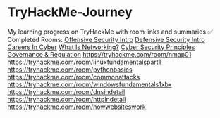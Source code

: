 # TryHackMe-Journey
My learning progress on TryHackMe with room links and summaries
✅ Completed Rooms:
[Offensive Security Intro](https://tryhackme.com/room/offensivesecurityintro)
[Defensive Security Intro](https://tryhackme.com/room/defensivesecurityintro)
[Careers In Cyber](https://tryhackme.com/room/careersincyber)
[What Is Networking?](https://tryhackme.com/room/whatisnetworking)
[Cyber Security Principles](https://tryhackme.com/room/securityprinciples)
[Governance & Regulation](https://tryhackme.com/room/cybergovernanceregulation)
https://tryhackme.com/room/nmap01
https://tryhackme.com/room/linuxfundamentalspart1
https://tryhackme.com/room/pythonbasics
https://tryhackme.com/room/commonattacks
https://tryhackme.com/room/windowsfundamentals1xbx
https://tryhackme.com/room/dnsindetail
https://tryhackme.com/room/httpindetail
https://tryhackme.com/room/howwebsiteswork
